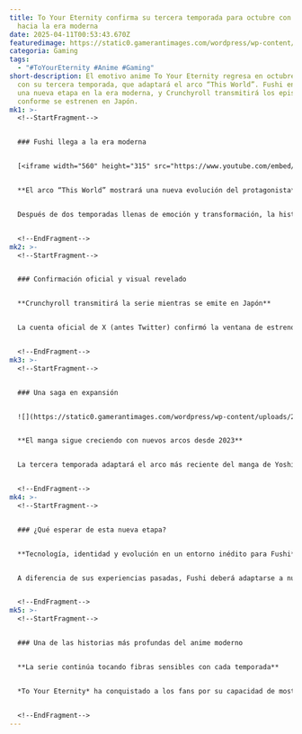 ```yaml
---
title: To Your Eternity confirma su tercera temporada para octubre con un salto
  hacia la era moderna
date: 2025-04-11T00:53:43.670Z
featuredimage: https://static0.gamerantimages.com/wordpress/wp-content/uploads/2025/04/to-your-eternity-season-3-coming-october-1.jpg?q=70&fit=crop&w=1140&h=&dpr=1
categoria: Gaming
tags:
  - "#ToYourEternity #Anime #Gaming"
short-description: El emotivo anime To Your Eternity regresa en octubre de 2025
  con su tercera temporada, que adaptará el arco “This World”. Fushi enfrentará
  una nueva etapa en la era moderna, y Crunchyroll transmitirá los episodios
  conforme se estrenen en Japón.
mk1: >-
  <!--StartFragment-->


  ### Fushi llega a la era moderna


  [<iframe width="560" height="315" src="https://www.youtube.com/embed/-W7HZGBvufk?si=vGg0nkCX40bOntZH" title="YouTube video player" frameborder="0" allow="accelerometer; autoplay; clipboard-write; encrypted-media; gyroscope; picture-in-picture; web-share" referrerpolicy="strict-origin-when-cross-origin" allowfullscreen></iframe>](<<iframe width="560" height="315" src="https://www.youtube.com/embed/-W7HZGBvufk?si=vGg0nkCX40bOntZH" title="YouTube video player" frameborder="0" allow="accelerometer; autoplay; clipboard-write; encrypted-media; gyroscope; picture-in-picture; web-share" referrerpolicy="strict-origin-when-cross-origin" allowfullscreen></iframe>>)


  **El arco “This World” mostrará una nueva evolución del protagonista**


  Después de dos temporadas llenas de emoción y transformación, la historia dará un gran salto temporal. Fushi, el inmortal, se enfrentará a un mundo completamente distinto al que conocía: uno dominado por la tecnología, los dilemas existenciales modernos y nuevos vínculos humanos más complejos.


  <!--EndFragment-->
mk2: >-
  <!--StartFragment-->


  ### Confirmación oficial y visual revelado


  **Crunchyroll transmitirá la serie mientras se emite en Japón**


  La cuenta oficial de X (antes Twitter) confirmó la ventana de estreno para octubre y reveló un nuevo key visual que muestra a Fushi en un entorno más contemporáneo. Aunque aún no se han revelado los detalles del elenco o el staff, la comunidad ya está especulando sobre los nuevos personajes que aparecerán.


  <!--EndFragment-->
mk3: >-
  <!--StartFragment-->


  ### Una saga en expansión


  ![](https://static0.gamerantimages.com/wordpress/wp-content/uploads/2023/03/fushi-to-your-eternity-season-3-announcement.jpg?q=49&fit=crop&w=825&dpr=2)


  **El manga sigue creciendo con nuevos arcos desde 2023**


  La tercera temporada adaptará el arco más reciente del manga de Yoshitoki Ōima, el cual comenzó en enero de 2023. Este arco continúa con el enfoque introspectivo del protagonista, ahora en un contexto más realista, donde los conflictos emocionales se entrelazan con los cambios sociales y culturales del mundo actual.


  <!--EndFragment-->
mk4: >-
  <!--StartFragment-->


  ### ¿Qué esperar de esta nueva etapa?


  **Tecnología, identidad y evolución en un entorno inédito para Fushi**


  A diferencia de sus experiencias pasadas, Fushi deberá adaptarse a nuevas normas sociales, estilos de vida acelerados y formas de comunicación. Esta evolución narrativa podría explorar temas como la alienación, el propósito en una sociedad digital y la redefinición del concepto de humanidad.


  <!--EndFragment-->
mk5: >-
  <!--StartFragment-->


  ### Una de las historias más profundas del anime moderno


  **La serie continúa tocando fibras sensibles con cada temporada**


  *To Your Eternity* ha conquistado a los fans por su capacidad de mostrar la belleza y el dolor del crecimiento. Esta nueva temporada promete mantener ese tono melancólico y reflexivo, ahora con el reto de representar un mundo que, aunque nos es familiar, podría ser aún más desafiante para un ser eterno.


  <!--EndFragment-->
---
```

